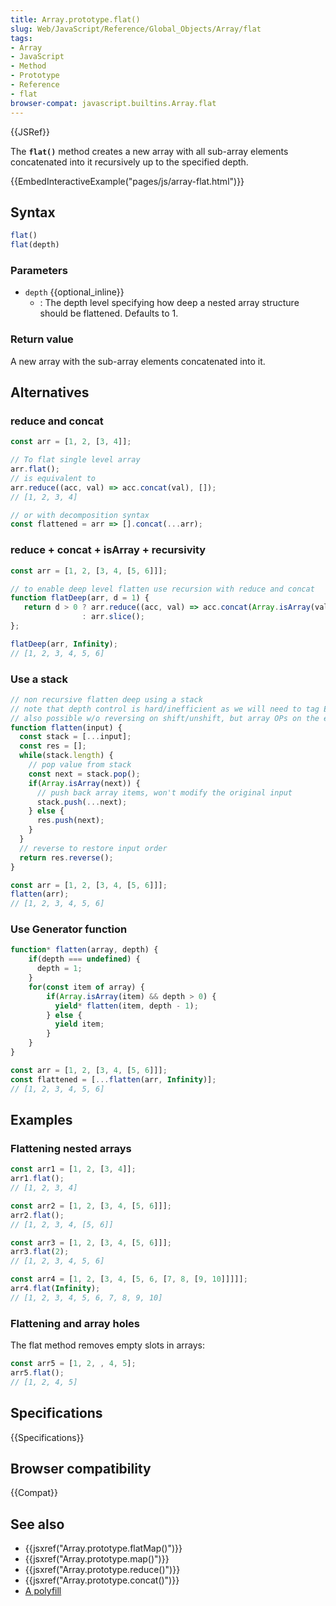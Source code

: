 ```yaml
---
title: Array.prototype.flat()
slug: Web/JavaScript/Reference/Global_Objects/Array/flat
tags:
- Array
- JavaScript
- Method
- Prototype
- Reference
- flat
browser-compat: javascript.builtins.Array.flat
---
```

{{JSRef}}

The **`flat()`** method creates a new array with all sub-array elements
concatenated into it recursively up to the specified depth.

{{EmbedInteractiveExample("pages/js/array-flat.html")}}

## Syntax

```js
flat()
flat(depth)
```

### Parameters

- `depth` {{optional_inline}}
  - : The depth level specifying how deep a nested array structure should be
    flattened. Defaults to 1.

### Return value

A new array with the sub-array elements concatenated into it.

## Alternatives

### reduce and concat

```js
const arr = [1, 2, [3, 4]];

// To flat single level array
arr.flat();
// is equivalent to
arr.reduce((acc, val) => acc.concat(val), []);
// [1, 2, 3, 4]

// or with decomposition syntax
const flattened = arr => [].concat(...arr);
```

### reduce + concat + isArray + recursivity

```js
const arr = [1, 2, [3, 4, [5, 6]]];

// to enable deep level flatten use recursion with reduce and concat
function flatDeep(arr, d = 1) {
   return d > 0 ? arr.reduce((acc, val) => acc.concat(Array.isArray(val) ? flatDeep(val, d - 1) : val), [])
                : arr.slice();
};

flatDeep(arr, Infinity);
// [1, 2, 3, 4, 5, 6]
```

### Use a stack

```js
// non recursive flatten deep using a stack
// note that depth control is hard/inefficient as we will need to tag EACH value with its own depth
// also possible w/o reversing on shift/unshift, but array OPs on the end tends to be faster
function flatten(input) {
  const stack = [...input];
  const res = [];
  while(stack.length) {
    // pop value from stack
    const next = stack.pop();
    if(Array.isArray(next)) {
      // push back array items, won't modify the original input
      stack.push(...next);
    } else {
      res.push(next);
    }
  }
  // reverse to restore input order
  return res.reverse();
}

const arr = [1, 2, [3, 4, [5, 6]]];
flatten(arr);
// [1, 2, 3, 4, 5, 6]
```

### Use Generator function

```js
function* flatten(array, depth) {
    if(depth === undefined) {
      depth = 1;
    }
    for(const item of array) {
        if(Array.isArray(item) && depth > 0) {
          yield* flatten(item, depth - 1);
        } else {
          yield item;
        }
    }
}

const arr = [1, 2, [3, 4, [5, 6]]];
const flattened = [...flatten(arr, Infinity)];
// [1, 2, 3, 4, 5, 6]
```

## Examples

### Flattening nested arrays

```js
const arr1 = [1, 2, [3, 4]];
arr1.flat();
// [1, 2, 3, 4]

const arr2 = [1, 2, [3, 4, [5, 6]]];
arr2.flat();
// [1, 2, 3, 4, [5, 6]]

const arr3 = [1, 2, [3, 4, [5, 6]]];
arr3.flat(2);
// [1, 2, 3, 4, 5, 6]

const arr4 = [1, 2, [3, 4, [5, 6, [7, 8, [9, 10]]]]];
arr4.flat(Infinity);
// [1, 2, 3, 4, 5, 6, 7, 8, 9, 10]
```

### Flattening and array holes

The flat method removes empty slots in arrays:

```js
const arr5 = [1, 2, , 4, 5];
arr5.flat();
// [1, 2, 4, 5]
```

## Specifications

{{Specifications}}

## Browser compatibility

{{Compat}}

## See also

- {{jsxref("Array.prototype.flatMap()")}}
- {{jsxref("Array.prototype.map()")}}
- {{jsxref("Array.prototype.reduce()")}}
- {{jsxref("Array.prototype.concat()")}}
- [A polyfill](https://github.com/behnammodi/polyfill/blob/master/array.polyfill.js)
